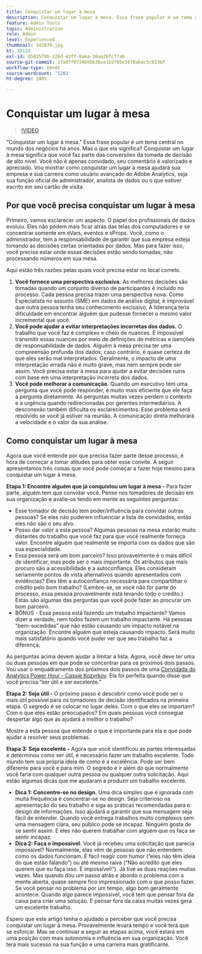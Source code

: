 ```yaml
---
title: Conquistar um lugar à mesa
description: Conquistar um lugar à mesa. Essa frase popular é um tema central no mundo dos negócios há anos. Mas o que ela significa? Conquistar um lugar à mesa significa que você faz parte das conversões da tomada de decisão de alto nível. Você não é apenas convidado, seu comentário é valorizado e apreciado. Vou mostrar como conquistar um lugar à mesa ajudará sua empresa e sua carreira como Administrador do Adobe Analytics.
feature: Admin Tools
topic: Administration
role: Admin
level: Experienced
thumbnail: 342070.jpg
kt: 10132
exl-id: d583579b-226d-43ff-8a6a-36aa2bfcf7a6
source-git-commit: 17a07f0734b9bb36ce1b2f95e1678abac5c823bf
workflow-type: tm+mt
source-wordcount: '1283'
ht-degree: 100%

---
```


# Conquistar um lugar à mesa

>[!VIDEO](https://video.tv.adobe.com/v/342070/?quality=12&learn=on)

“Conquistar um lugar à mesa.” Essa frase popular é um tema central no mundo dos negócios há anos. Mas o que ela significa? Conquistar um lugar à mesa significa que você faz parte das conversões da tomada de decisão de alto nível. Você não é apenas convidado, seu comentário é valorizado e apreciado. Vou mostrar como conquistar um lugar à mesa ajudará sua empresa e sua carreira como usuário avançado do Adobe Analytics, seja sua função oficial de administrador, analista de dados ou o que estiver escrito em seu cartão de visita.

## Por que você precisa conquistar um lugar à mesa

Primeiro, vamos esclarecer um aspecto. O papel dos profissionais de dados evoluiu. Eles não podem mais ficar atrás das telas dos computadores e se concentrar somente em eVars, eventos e sProps. Você, como o administrador, tem a responsabilidade de garantir que sua empresa esteja tomando as decisões certas orientadas por dados. Mas para fazer isso, você precisa estar onde essas decisões estão sendo tomadas, não processando números em sua mesa.

Aqui estão três razões pelas quais você precisa estar no local correto.

1. **Você fornece uma perspectiva exclusiva.** As melhores decisões são tomadas quando um conjunto diverso de participantes é incluído no processo. Cada pessoa precisa trazer uma perspectiva nova. Como Especialista no assunto (SME) em dados de análise digital, é improvável que outra pessoa tenha seu conhecimento exclusivo. A liderança teria dificuldade em encontrar alguém que pudesse fornecer o mesmo valor incremental que você.
1. **Você pode ajudar a evitar interpretações incorretas dos dados.** O trabalho que você faz é complexo e cheio de nuances. É impossível transmitir essas nuances por meio de definições de métricas e isenções de responsabilidade de dados. Alguém à mesa precisa ter uma compreensão profunda dos dados; caso contrário, é quase certeza de que eles serão mal interpretados. Geralmente, o impacto de uma interpretação errada não é muito grave, mas nem sempre pode ser assim. Você precisa estar à mesa para ajudar a evitar decisões ruins com base em uma interpretação incorreta dos dados.
1. **Você pode melhorar a comunicação.** Quando um executivo tem uma pergunta que você pode responder, é muito mais eficiente que ele faça a pergunta diretamente. As perguntas muitas vezes perdem o contexto e a urgência quando redirecionadas por gerentes intermediários. A desconexão também dificulta os esclarecimentos. Esse problema será resolvido se você já estiver na reunião. A comunicação direta melhorará a velocidade e o valor da sua análise.

## Como conquistar um lugar à mesa

Agora que você entende por que precisa fazer parte desse processo, é hora de começar a tomar atitudes para obter esse convite. A seguir apresentamos três coisas que você pode começar a fazer hoje mesmo para conquistar um lugar à mesa.

**Etapa 1: Encontre alguém que já conquistou um lugar à mesa -** Para fazer parte, alguém tem que convidar você. Pense nos tomadores de decisão em sua organização e avalie-os tendo em mente as seguintes perguntas:

* Esse tomador de decisão tem poder/influência para convidar outras pessoas? Se eles não puderem influenciar a lista de convidados, então eles não são o seu alvo.
* Posso dar valor a esta pessoa? Algumas pessoas na mesa estarão muito distantes do trabalho que você faz para que você realmente forneça valor. Encontre alguém que realmente se importa com os dados que são sua especialidade.
* Essa pessoa será um bom parceiro? Isso provavelmente é o mais difícil de identificar, mas pode ser o mais importante. Os atributos que mais procuro são a acessibilidade e a autoconfiança. Eles consideram seriamente pontos de vista alternativos quando apresentados com evidências? Eles têm a autoconfiança necessária para compartilhar o crédito pelo bom trabalho? (Lembre-se, se você não for parte do processo, essa pessoa provavelmente está levando todo o crédito.) Estas são algumas das perguntas que você pode fazer ao procurar um bom parceiro.
* BÔNUS - Essa pessoa está fazendo um trabalho impactante? Vamos dizer a verdade, nem todos fazem um trabalho impactante. Há pessoas “bem-sucedidas” que não estão causando um impacto notável na organização. Encontre alguém que esteja causando impacto. Será muito mais satisfatório quando você puder ver que seu trabalho faz a diferença.

As perguntas acima devem ajudar a limitar a lista. Agora, você deve ter uma ou duas pessoas em que pode se concentrar para os próximos dois passos. Vou usar o enquadramento dos próximos dois passos de uma [Convidada do Analytics Power Hour - Cassie Kozyrkov](https://analyticshour.io/2021/12/14/182-making-better-decisions-and-being-useful-with-cassie-kozyrkov/). Ela foi perfeita quando disse que você precisa “ser útil e ser excelente.”

**Etapa 2: Seja útil -** O próximo passo é descobrir como você pode ser o mais útil possível para os tomadores de decisão identificados na primeira etapa. O segredo é se colocar no lugar deles. Com o que eles se importam? Com o que eles estão preocupados? Em quais pessoas você consegue despertar algo que as ajudará a melhor o trabalho?

Mostre a esta pessoa que entende o que é importante para ela e que pode ajudar a resolver seus problemas.

**Etapa 3: Seja excelente -** Agora que você identificou as partes interessadas e determinou como ser útil, é necessário fazer um trabalho excelente. Todo mundo tem sua própria ideia de como é a excelência. Pode ser bem diferente para você e para mim. O segredo é ir além do que normalmente você faria com qualquer outra pessoa ou qualquer outra solicitação. Aqui estão algumas dicas que me ajudaram a produzir um trabalho excelente.

* **Dica 1: Concentre-se no design.** Uma dica simples que é ignorada com muita frequência é concentrar-se no design. Seja criterioso na apresentação do seu trabalho e siga as práticas recomendadas para o design de informações. Isso ajudará a garantir que sua mensagem seja fácil de entender. Quando você entrega trabalhos muito complexos sem uma mensagem clara, seu público pode se incapaz. Ninguém gosta de se sentir assim. E eles não querem trabalhar com alguém que os faça se sentir incapaz.
* **Dica 2: Faça o impossível.** Você já recebeu uma solicitação que parecia impossível? Normalmente, elas vêm de pessoas que não entendem como os dados funcionam. É fácil reagir com humor (“eles não têm ideia do que estão falando”) ou até mesmo raiva (“Não acredito que eles querem que eu faça isso. É impossível!”). Já tive as duas reações muitas vezes. Mas quando dou um passo atrás e abordo o problema com a mente aberta, quase sempre fico impressionado com o que posso fazer. Se você pensar no problema por um tempo, algo bom geralmente acontece. Quando algo parece impossível, você tem que pensar fora da caixa para criar uma solução. E pensar fora da caixa muitas vezes gera um excelente trabalho.

Espero que este artigo tenha o ajudado a perceber que você precisa conquistar um lugar à mesa. Provavelmente levará tempo e você terá que se esforçar. Mas se continuar e seguir as etapas acima, você estará em uma posição com mais autonomia e influência em sua organização. Você terá mais sucesso na sua função e uma carreira mais gratificante.
